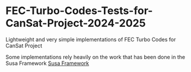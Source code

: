 # FEC-Turbo-Codes-Tests-for-CanSat-Project-2024-2025
Lightweight and very simple implementations of FEC Turbo Codes for CanSat Project

Some implementations rely heavily on the work that has been done in the Susa Framework <a href="https://libsusa.github.io/" target="_blank">Susa Framework</a>


